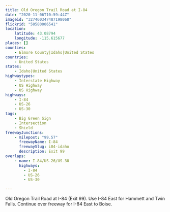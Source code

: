 ```yaml
---
title: Old Oregon Trail Road at I-84
date: "2020-11-06T10:59:44Z"
imageid: "327460347487198068"
flickrid: "50580006541"
location:
    latitude: 43.08794
    longitude: -115.615677
places: []
counties:
    - Elmore County|Idaho|United States
countries:
    - United States
states:
    - Idaho|United States
highwaytypes:
    - Interstate Highway
    - US Highway
    - US Highway
highways:
    - I-84
    - US-26
    - US-30
tags:
    - Big Green Sign
    - Intersection
    - Shield
freewayJunctions:
    - milepost: "99.57"
      freewayName: I-84
      freewaySlug: i84-idaho
      description: Exit 99
overlaps:
    - name: I-84/US-26/US-30
      highways:
        - I-84
        - US-26
        - US-30

---
```

Old Oregon Trail Road at I-84 (Exit 99).  Use I-84 East for Hammett and Twin Falls.  Continue over freeway for I-84 East to Boise.